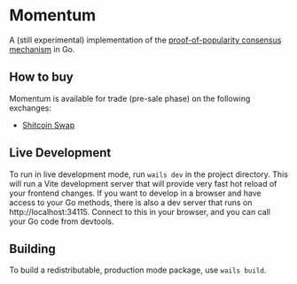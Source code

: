 # Momentum

A (still experimental) implementation of the [proof-of-popularity consensus mechanism](https://github.com/momentum-foundation/whitepaper) in Go.

## How to buy

Momentum is available for trade (pre-sale phase) on the following exchanges:

- [Shitcoin Swap](https://www.shitcoinswap.com/$mnt)

## Live Development

To run in live development mode, run `wails dev` in the project directory. This will run a Vite development
server that will provide very fast hot reload of your frontend changes. If you want to develop in a browser
and have access to your Go methods, there is also a dev server that runs on http://localhost:34115. Connect
to this in your browser, and you can call your Go code from devtools.

## Building

To build a redistributable, production mode package, use `wails build`.
